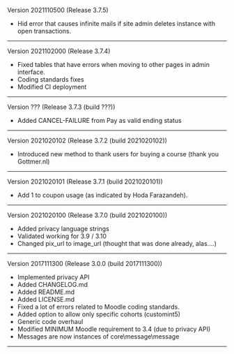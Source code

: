 Version 2021110500 (Release 3.7.5)
* Hid error that causes infinite mails if site admin deletes instance with open transactions.

-----

Version 2021102000 (Release 3.7.4)
* Fixed tables that have errors when moving to other pages in admin interface.
* Coding standards fixes
* Modified CI deployment

-----

Version ??? (Release 3.7.3 (build ???))
* Added CANCEL-FAILURE from Pay as valid ending status

-----
Version 2021020102 (Release 3.7.2 (build 2021020102))
* Introduced new method to thank users for buying a course (thank you Gottmer.nl)

-----
Version 2021020101 (Release 3.7.1 (build 2021020101))
* Add 1 to coupon usage (as indicated by Hoda Farazandeh).

-----
Version 2021020100 (Release 3.7.0 (build 2021020100))
* Added privacy language strings
* Validated working for 3.9 / 3.10
* Changed pix_url  to image_url (thought that was done already, alas....)

-----
Version 2017111300 (Release 3.0.0 (build 2017111300))
* Implemented privacy API
* Added CHANGELOG.md
* Added README.md
* Added LICENSE.md
* Fixed a lot of errors related to Moodle coding standards.
* Added option to allow only specific cohorts (customint5)
* Generic code overhaul
* Modified MINIMUM Moodle requirement to 3.4 (due to privacy API)
* Messages are now instances of core\message\message

-----
